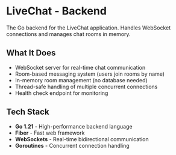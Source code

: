 # LiveChat - Backend

The Go backend for the LiveChat application. Handles WebSocket connections and
manages chat rooms in memory.

## What It Does

- WebSocket server for real-time chat communication
- Room-based messaging system (users join rooms by name)
- In-memory room management (no database needed)
- Thread-safe handling of multiple concurrent connections
- Health check endpoint for monitoring

## Tech Stack

- **Go 1.21** - High-performance backend language
- **Fiber** - Fast web framework
- **WebSockets** - Real-time bidirectional communication
- **Goroutines** - Concurrent connection handling
